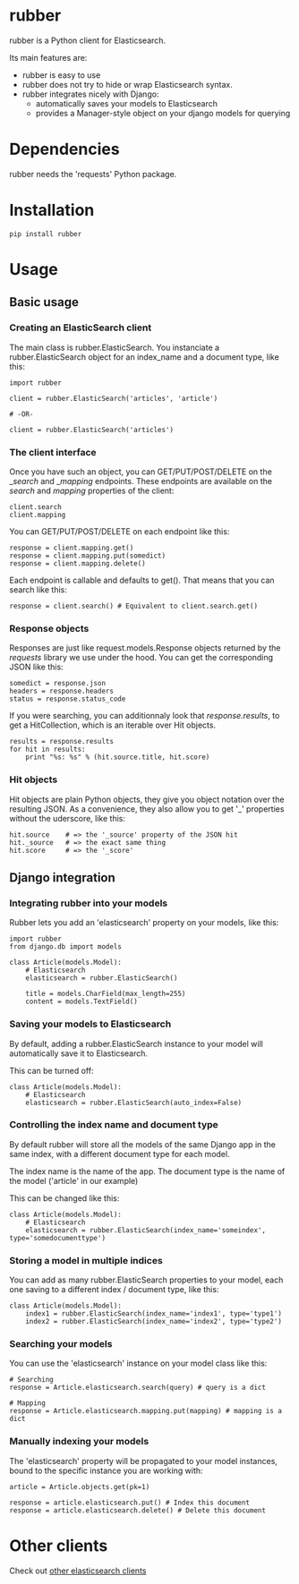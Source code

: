 rubber
======

rubber is a Python client for Elasticsearch.

Its main features are:
  - rubber is easy to use
  - rubber does not try to hide or wrap Elasticsearch syntax.
  - rubber integrates nicely with Django:
    - automatically saves your models to Elasticsearch
    - provides a Manager-style object on your django models
      for querying

Dependencies
============

rubber needs the 'requests' Python package.

Installation
============

    pip install rubber

Usage
=====

Basic usage
----------

### Creating an ElasticSearch client

The main class is rubber.ElasticSearch.
You instanciate a rubber.ElasticSearch object for an index_name and a document type, like this:

    import rubber

    client = rubber.ElasticSearch('articles', 'article')

    # -OR-

    client = rubber.ElasticSearch('articles')

### The client interface

Once you have such an object, you can GET/PUT/POST/DELETE on the __search_ and __mapping_ endpoints.
These endpoints are available on the _search_ and _mapping_ properties of the client:

    client.search
    client.mapping

You can GET/PUT/POST/DELETE on each endpoint like this:

    response = client.mapping.get()
    response = client.mapping.put(somedict)
    response = client.mapping.delete()

Each endpoint is callable and defaults to get(). That means that you can search like this:

    response = client.search() # Equivalent to client.search.get()

### Response objects

Responses are just like request.models.Response objects returned by the _requests_ library we use under the hood.
You can get the corresponding JSON like this:

    somedict = response.json
    headers = response.headers
    status = response.status_code

If you were searching, you can additionnaly look that _response.results_,
to get a HitCollection, which is an iterable over Hit objects.

    results = response.results
    for hit in results:
        print "%s: %s" % (hit.source.title, hit.score)

### Hit objects

Hit objects are plain Python objects, they give you object notation over the resulting JSON.
As a convenience, they also allow you to get '_' properties without the uderscore, like this:

    hit.source    # => the '_source' property of the JSON hit
    hit._source   # => the exact same thing
    hit.score     # => the '_score'

Django integration
------------------

### Integrating rubber into your models

Rubber lets you add an 'elasticsearch' property on your models, like this:

    import rubber
    from django.db import models

    class Article(models.Model):
        # Elasticsearch
        elasticsearch = rubber.ElasticSearch()

        title = models.CharField(max_length=255)
        content = models.TextField()

### Saving your models to Elasticsearch

By default, adding a rubber.ElasticSearch instance to your model
will automatically save it to Elasticsearch.

This can be turned off:

    class Article(models.Model):
        # Elasticsearch
        elasticsearch = rubber.ElasticSearch(auto_index=False)

### Controlling the index name and document type

By default rubber will store all the models of the same Django app in the same index,
with a different document type for each model.

The index name is the name of the app. The document type is the name of the model ('article' in our example)

This can be changed like this:

    class Article(models.Model):
        # Elasticsearch
        elasticsearch = rubber.ElasticSearch(index_name='someindex', type='somedocumenttype')

### Storing a model in multiple indices

You can add as many rubber.ElasticSearch properties to your model, each one saving to a different index / document type,
like this:

    class Article(models.Model):
        index1 = rubber.ElasticSearch(index_name='index1', type='type1')
        index2 = rubber.ElasticSearch(index_name='index2', type='type2')

### Searching your models

You can use the 'elasticsearch' instance on your model class like this:

    # Searching
    response = Article.elasticsearch.search(query) # query is a dict

    # Mapping
    response = Article.elasticsearch.mapping.put(mapping) # mapping is a dict

### Manually indexing your models

The 'elasticsearch' property will be propagated to your model instances, bound to the specific instance
you are working with:

    article = Article.objects.get(pk=1)

    response = article.elasticsearch.put() # Index this document
    response = article.elasticsearch.delete() # Delete this document

Other clients
=============

Check out [other elasticsearch clients](http://www.elasticsearch.org/guide/appendix/clients.html)

